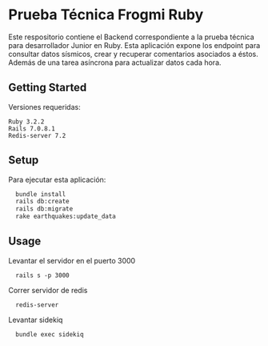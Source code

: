 # Prueba Técnica Frogmi Ruby 

Este respositorio contiene el Backend correspondiente a la prueba técnica para desarrollador Junior en Ruby. Esta aplicación expone los endpoint para consultar datos sísmicos, crear y recuperar comentarios asociados a éstos. Además de una tarea asíncrona para actualizar datos cada  hora.


## Getting Started
Versiones requeridas:
```
Ruby 3.2.2
Rails 7.0.8.1
Redis-server 7.2

```
## Setup

Para ejecutar esta aplicación:

```bash
  bundle install
  rails db:create
  rails db:migrate
  rake earthquakes:update_data
```

## Usage
Levantar el servidor en el puerto 3000

```
  rails s -p 3000
```

Correr servidor de redis

```
  redis-server

```
Levantar sidekiq

```
  bundle exec sidekiq

```
